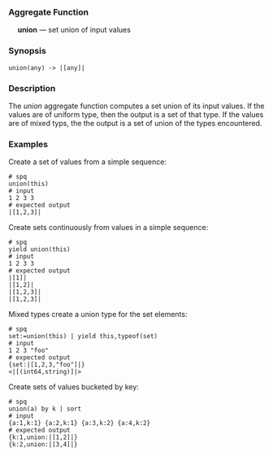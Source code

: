 ### Aggregate Function

&emsp; **union** &mdash; set union of input values

### Synopsis
```
union(any) -> |[any]|
```

### Description

The _union_ aggregate function computes a set union of its input values.
If the values are of uniform type, then the output is a set of that type.
If the values are of mixed typs, the the output is a set of union of the
types encountered.

### Examples

Create a set of values from a simple sequence:
```mdtest-spq
# spq
union(this)
# input
1 2 3 3
# expected output
|[1,2,3]|
```

Create sets continuously from values in a simple sequence:
```mdtest-spq
# spq
yield union(this)
# input
1 2 3 3
# expected output
|[1]|
|[1,2]|
|[1,2,3]|
|[1,2,3]|
```

Mixed types create a union type for the set elements:
```mdtest-spq
# spq
set:=union(this) | yield this,typeof(set)
# input
1 2 3 "foo"
# expected output
{set:|[1,2,3,"foo"]|}
<|[(int64,string)]|>
```

Create sets of values bucketed by key:
```mdtest-spq
# spq
union(a) by k | sort
# input
{a:1,k:1} {a:2,k:1} {a:3,k:2} {a:4,k:2}
# expected output
{k:1,union:|[1,2]|}
{k:2,union:|[3,4]|}
```
